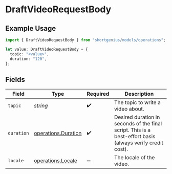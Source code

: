 # DraftVideoRequestBody

## Example Usage

```typescript
import { DraftVideoRequestBody } from "shortgenius/models/operations";

let value: DraftVideoRequestBody = {
  topic: "<value>",
  duration: "120",
};
```

## Fields

| Field                                                                                                     | Type                                                                                                      | Required                                                                                                  | Description                                                                                               |
| --------------------------------------------------------------------------------------------------------- | --------------------------------------------------------------------------------------------------------- | --------------------------------------------------------------------------------------------------------- | --------------------------------------------------------------------------------------------------------- |
| `topic`                                                                                                   | *string*                                                                                                  | :heavy_check_mark:                                                                                        | The topic to write a video about.                                                                         |
| `duration`                                                                                                | [operations.Duration](../../models/operations/duration.md)                                                | :heavy_check_mark:                                                                                        | Desired duration in seconds of the final script. This is a best-effort basis (always verify credit cost). |
| `locale`                                                                                                  | [operations.Locale](../../models/operations/locale.md)                                                    | :heavy_minus_sign:                                                                                        | The locale of the video.                                                                                  |